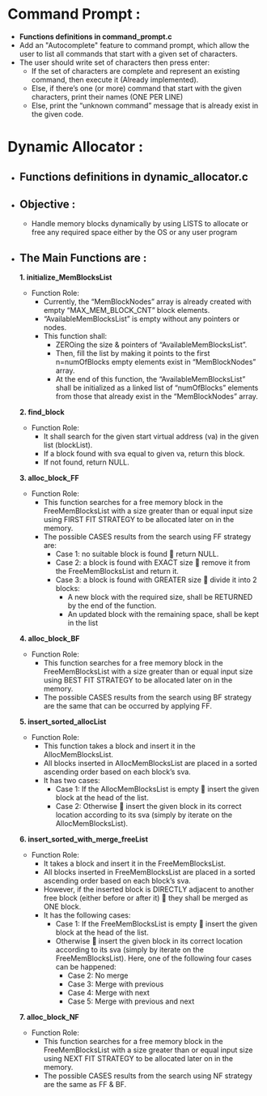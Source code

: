 # Command Prompt : 
   - **Functions definitions in command_prompt.c**
   - Add an "Autocomplete" feature to command prompt, which allow the user to list all commands that start with a given set of characters.
   - The user should write set of characters then press enter:
     - If the set of characters are complete and represent an existing command, then execute it (Already implemented). 
     - Else, if there’s one (or more) command that start with the given characters, print their names (ONE PER LINE)
     - Else, print the “unknown command” message that is already exist in the given code.


# Dynamic Allocator :
   - ## **Functions definitions in dynamic_allocator.c**
   - ## **Objective :**
       - Handle memory blocks dynamically by using LISTS to allocate or free any required space either by the OS or any user program   
   - ## **The Main Functions are :**
   
     **1. initialize_MemBlocksList**
        - Function Role: 
          - Currently, the “MemBlockNodes” array is already created with empty “MAX_MEM_BLOCK_CNT” block elements.
          - “AvailableMemBlocksList” is empty without any pointers or nodes.
          - This function shall:
            - ZEROing the size & pointers of “AvailableMemBlocksList”.
            - Then, fill the list by making it points to the first n=numOfBlocks empty elements exist in “MemBlockNodes” array.
            - At the end of this function, the “AvailableMemBlocksList” shall be initialized as a linked list of “numOfBlocks” elements from those that already exist in the “MemBlockNodes” array.

     **2. find_block**
        - Function Role: 
          -	It shall search for the given start virtual address (va) in the given list (blockList).
          - If a block found with sva equal to given va, return this block.
          - If not found, return NULL.

     **3. alloc_block_FF**
        - Function Role: 
          -	This function searches for a free memory block in the FreeMemBlocksList with a size greater than or equal input size using FIRST FIT STRATEGY to be allocated later on in the memory.
          -	The possible CASES results from the search using FF strategy are:
            - Case 1: no suitable block is found  return NULL.
            - Case 2: a block is found with EXACT size  remove it from the FreeMemBlocksList and return it.
            - Case 3: a block is found with GREATER size  divide it into 2 blocks:
               - A new block with the required size, shall be RETURNED by the end of the function.
               - An updated block with the remaining space, shall be kept in the list

     **4. alloc_block_BF**
        - Function Role: 
          - This function searches for a free memory block in the FreeMemBlocksList with a size greater than or equal input size using BEST FIT STRATEGY to be allocated later on in the memory.
          - The possible CASES results from the search using BF strategy are the same that can be occurred by applying FF.

     **5. insert_sorted_allocList**
        - Function Role: 
          - This function takes a block and insert it in the AllocMemBlocksList.
          - All blocks inserted in AllocMemBlocksList are placed in a sorted ascending order based on each block’s sva.
          - It has two cases:
            - Case 1: If the AllocMemBlocksList is empty  insert the given block at the head of the list.
            - Case 2: Otherwise  insert the given block in its correct location according to its sva (simply by iterate on the AllocMemBlocksList).

     **6. insert_sorted_with_merge_freeList**
        - Function Role: 
          - It takes a block and insert it in the FreeMemBlocksList.
          - All blocks inserted in FreeMemBlocksList are placed in a sorted ascending order based on each block’s sva.
          - However, if the inserted block is DIRECTLY adjacent to another free block (either before or after it)  they shall be merged as ONE block.
          - It has the following cases:
            - Case 1: If the FreeMemBlocksList is empty  insert the given block at the head of the list.
            - Otherwise  insert the given block in its correct location according to its sva (simply by iterate on the FreeMemBlocksList). Here, one of the following four cases can be happened:
              - Case 2: No merge
              - Case 3: Merge with previous
              - Case 4: Merge with next
              - Case 5: Merge with previous and next

     **7. alloc_block_NF**
        - Function Role: 
          - This function searches for a free memory block in the FreeMemBlocksList with a size greater than or equal input size using NEXT FIT STRATEGY to be allocated later on in the memory.
          - The possible CASES results from the search using NF strategy are the same as FF & BF.
